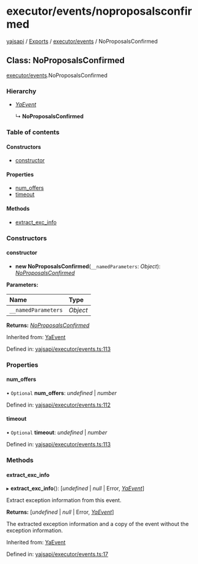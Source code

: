# executor/events/noproposalsconfirmed

[yajsapi](https://github.com/golemfactory/yagna-docs/tree/9699eb3e934dbc2c15063c37bc7a317a2c47fef4/yajsapi/README.md) / [Exports](https://github.com/golemfactory/yagna-docs/tree/9699eb3e934dbc2c15063c37bc7a317a2c47fef4/yajsapi/modules.md) / [executor/events](../yajsapi-2/executor_events.md) / NoProposalsConfirmed

## Class: NoProposalsConfirmed

[executor/events](../yajsapi-2/executor_events.md).NoProposalsConfirmed

### Hierarchy

* [_YaEvent_](executor_events.yaevent.md)

  ↳ **NoProposalsConfirmed**

### Table of contents

#### Constructors

* [constructor](executor_events.noproposalsconfirmed.md#constructor)

#### Properties

* [num\_offers](executor_events.noproposalsconfirmed.md#num_offers)
* [timeout](executor_events.noproposalsconfirmed.md#timeout)

#### Methods

* [extract\_exc\_info](executor_events.noproposalsconfirmed.md#extract_exc_info)

### Constructors

#### constructor

+ **new NoProposalsConfirmed**\(`__namedParameters`: _Object_\): [_NoProposalsConfirmed_](executor_events.noproposalsconfirmed.md)

**Parameters:**

| Name | Type |
| :--- | :--- |
| `__namedParameters` | _Object_ |

**Returns:** [_NoProposalsConfirmed_](executor_events.noproposalsconfirmed.md)

Inherited from: [YaEvent](executor_events.yaevent.md)

Defined in: [yajsapi/executor/events.ts:113](https://github.com/golemfactory/yajsapi/blob/0a8d8c8/yajsapi/executor/events.ts#L113)

### Properties

#### num\_offers

• `Optional` **num\_offers**: _undefined_ \| _number_

Defined in: [yajsapi/executor/events.ts:112](https://github.com/golemfactory/yajsapi/blob/0a8d8c8/yajsapi/executor/events.ts#L112)

#### timeout

• `Optional` **timeout**: _undefined_ \| _number_

Defined in: [yajsapi/executor/events.ts:113](https://github.com/golemfactory/yajsapi/blob/0a8d8c8/yajsapi/executor/events.ts#L113)

### Methods

#### extract\_exc\_info

▸ **extract\_exc\_info**\(\): \[_undefined_ \| _null_ \| Error, [_YaEvent_](executor_events.yaevent.md)\]

Extract exception information from this event.

**Returns:** \[_undefined_ \| _null_ \| Error, [_YaEvent_](executor_events.yaevent.md)\]

The extracted exception information and a copy of the event without the exception information.

Inherited from: [YaEvent](executor_events.yaevent.md)

Defined in: [yajsapi/executor/events.ts:17](https://github.com/golemfactory/yajsapi/blob/0a8d8c8/yajsapi/executor/events.ts#L17)

